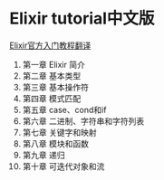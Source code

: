 # Elixir tutorial中文版

[Elixir官方入门教程翻译](http://elixir-lang.org/getting-started/introduction.html)

1. 第一章 Elixir 简介
2. 第二章 基本类型
3. 第三章 基本操作符
4. 第四章 模式匹配
5. 第五章 case、cond和if
6. 第六章 二进制、字符串和字符列表
7. 第七章 关键字和映射
8. 第八章 模块和函数
9. 第九章 递归
10. 第十章 可迭代对象和流
